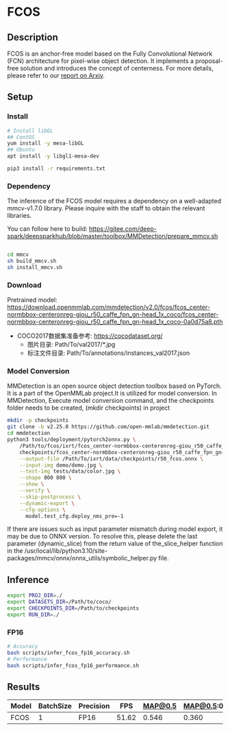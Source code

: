 # FCOS

## Description

FCOS is an anchor-free model based on the Fully Convolutional Network (FCN) architecture for pixel-wise object detection. It implements a proposal-free solution and introduces the concept of centerness.
For more details, please refer to our [report on Arxiv](https://arxiv.org/abs/1904.01355).

## Setup

### Install

```bash
# Install libGL
## CentOS
yum install -y mesa-libGL
## Ubuntu
apt install -y libgl1-mesa-dev

pip3 install -r requirements.txt
```

### Dependency

The inference of the FCOS model requires a dependency on a well-adapted mmcv-v1.7.0 library. Please inquire with the staff to obtain the relevant libraries.

You can follow here to build: https://gitee.com/deep-spark/deepsparkhub/blob/master/toolbox/MMDetection/prepare_mmcv.sh

```bash

cd mmcv
sh build_mmcv.sh
sh install_mmcv.sh
```

### Download

Pretrained model: <https://download.openmmlab.com/mmdetection/v2.0/fcos/fcos_center-normbbox-centeronreg-giou_r50_caffe_fpn_gn-head_1x_coco/fcos_center-normbbox-centeronreg-giou_r50_caffe_fpn_gn-head_1x_coco-0a0d75a8.pth>

- COCO2017数据集准备参考: <https://cocodataset.org/>
  - 图片目录: Path/To/val2017/*.jpg
  - 标注文件目录: Path/To/annotations/instances_val2017.json

### Model Conversion

MMDetection is an open source object detection toolbox based on PyTorch. It is a part of the OpenMMLab project.It is utilized for model conversion. In MMDetection, Execute model conversion command, and the checkpoints folder needs to be created, (mkdir checkpoints) in project

```bash
mkdir -p checkpoints
git clone -b v2.25.0 https://github.com/open-mmlab/mmdetection.git
cd mmdetection
python3 tools/deployment/pytorch2onnx.py \
    /Path/to/fcos/ixrt/fcos_center-normbbox-centeronreg-giou_r50_caffe_fpn_gn-head_1x_coco.py \
    checkpoints/fcos_center-normbbox-centeronreg-giou_r50_caffe_fpn_gn-head_1x_coco-0a0d75a8.pth \
    --output-file /Path/To/ixrt/data/checkpoints/r50_fcos.onnx \
    --input-img demo/demo.jpg \
    --test-img tests/data/color.jpg \
    --shape 800 800 \
    --show \
    --verify \
    --skip-postprocess \
    --dynamic-export \
    --cfg-options \
      model.test_cfg.deploy_nms_pre=-1
```

If there are issues such as input parameter mismatch during model export, it may be due to ONNX version. To resolve this, please delete the last parameter (dynamic_slice) from the return value of the_slice_helper function in the /usr/local/lib/python3.10/site-packages/mmcv/onnx/onnx_utils/symbolic_helper.py file.

## Inference

```bash
export PROJ_DIR=./
export DATASETS_DIR=/Path/to/coco/
export CHECKPOINTS_DIR=/Path/to/checkpoints
export RUN_DIR=./
```

### FP16

```bash
# Accuracy
bash scripts/infer_fcos_fp16_accuracy.sh
# Performance
bash scripts/infer_fcos_fp16_performance.sh
```

## Results

| Model | BatchSize | Precision | FPS   | MAP@0.5 | MAP@0.5:0.95 |
| ----- | --------- | --------- | ----- | ------- | ------------ |
| FCOS  | 1         | FP16      | 51.62 | 0.546   | 0.360        |
